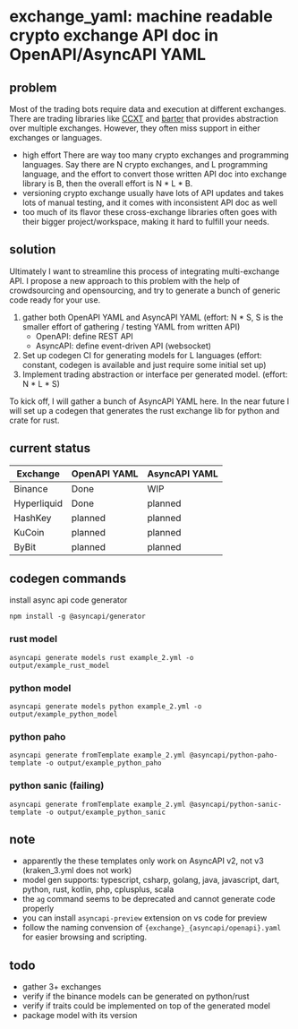 # exchange_yaml: machine readable crypto exchange API doc in OpenAPI/AsyncAPI YAML

## problem
Most of the trading bots require data and execution at different exchanges. There are trading libraries like [CCXT](https://github.com/ccxt/ccxt) and [barter](https://github.com/barter-rs/barter-rs) that provides abstraction over multiple exchanges. However, they often miss support in either exchanges or languages.
- high effort
There are way too many crypto exchanges and programming languages.  Say there are N crypto exchanges, and L programming language, and the effort to convert those written API doc into exchange library is B, then the overall effort is N * L * B. 
- versioning
crypto exchange usually have lots of API updates and takes lots of manual testing, and it comes with inconsistent API doc as well
- too much of its flavor
these cross-exchange libraries often goes with their bigger project/workspace, making it hard to fulfill your needs.


## solution
Ultimately I want to streamline this process of integrating multi-exchange API. I propose a new approach to this problem with the help of crowdsourcing and opensourcing, and try to generate a bunch of generic code ready for your use.
1. gather both OpenAPI YAML and AsyncAPI YAML
(effort: N * S, S is the smaller effort of gathering / testing YAML from written API)
   - OpenAPI: define REST API
   - AsyncAPI: define event-driven API (websocket)
1. Set up codegen CI for generating models for L languages
(effort: constant, codegen is available and just require some initial set up)
1. Implement trading abstraction or interface per generated model.
(effort: N * L * S)


To kick off, I will gather a bunch of AsyncAPI YAML here. In the near future I will set up a codegen that generates the rust exchange lib for python and crate for rust.


## current status
| Exchange    | OpenAPI YAML | AsyncAPI YAML |
| ----------- | ------------ | ------------- |
| Binance     | Done         | WIP           |
| Hyperliquid | Done         | planned       |
| HashKey     | planned      | planned       |
| KuCoin      | planned      | planned       |
| ByBit       | planned      | planned       |



## codegen commands
install async api code generator
```
npm install -g @asyncapi/generator
```
### rust model
```
asyncapi generate models rust example_2.yml -o output/example_rust_model
```
### python model
```
asyncapi generate models python example_2.yml -o output/example_python_model
```
### python paho
```
asyncapi generate fromTemplate example_2.yml @asyncapi/python-paho-template -o output/example_python_paho
```
### python sanic (failing)
```
asyncapi generate fromTemplate example_2.yml @asyncapi/python-sanic-template -o output/example_python_sanic
```

## note
- apparently the these templates only work on AsyncAPI v2, not v3 (kraken_3.yml does not work)
- model gen supports: typescript, csharp, golang, java, javascript, dart, python, rust, kotlin, php, cplusplus, scala
- the `ag` command seems to be deprecated and cannot generate code properly
- you can install `asyncapi-preview` extension on vs code for preview
- follow the naming convension of `{exchange}_{asyncapi/openapi}.yaml` for easier browsing and scripting.

## todo
- gather 3+ exchanges
- verify if the binance models can be generated on python/rust
- verify if traits could be implemented on top of the generated model
- package model with its version
